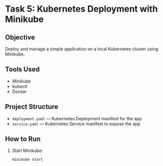 # Task 5: Kubernetes Deployment with Minikube

## Objective
Deploy and manage a simple application on a local Kubernetes cluster using Minikube.

## Tools Used
- Minikube
- kubectl
- Docker

## Project Structure
- `deployment.yaml` — Kubernetes Deployment manifest for the app
- `service.yaml` — Kubernetes Service manifest to expose the app

## How to Run
1. Start Minikube:
   ```bash
   minikube start
